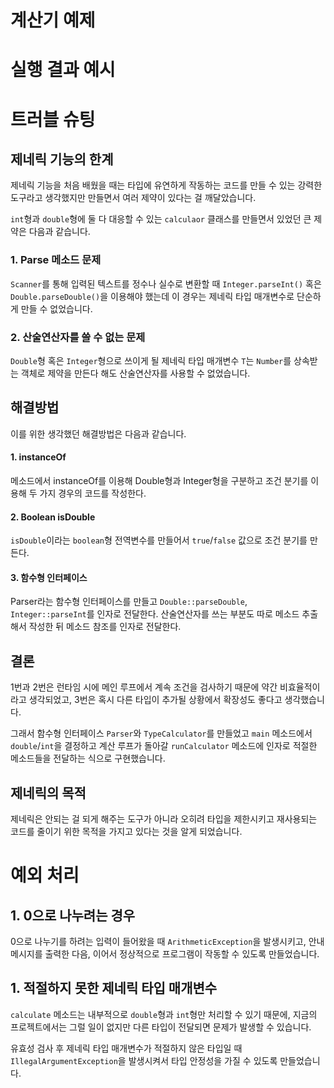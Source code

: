 
# 계산기 예제


# 실행 결과 예시
 

# 트러블 슈팅

## 제네릭 기능의 한계

제네릭 기능을 처음 배웠을 때는 타입에 유연하게 작동하는 코드를 만들 수 있는 강력한 도구라고 생각했지만 만들면서 여러 제약이 있다는 걸 깨달았습니다.

`int`형과 `double`형에 둘 다 대응할 수 있는 `calculaor` 클래스를 만들면서 있었던 큰 제약은 다음과 같습니다.

### 1. Parse 메소드 문제
`Scanner`를 통해 입력된 텍스트를 정수나 실수로 변환할 때 `Integer.parseInt()` 혹은 `Double.parseDouble()`을 이용해야 했는데 이 경우는 제네릭 타입 매개변수로 단순하게 만들 수 없었습니다.
### 2. 산술연산자를 쓸 수 없는 문제
`Double`형 혹은 `Integer`형으로 쓰이게 될 제네릭 타입 매개변수 `T`는 `Number`를 상속받는 객체로 제약을 만든다 해도 산술연산자를 사용할 수 없었습니다.

## 해결방법
이를 위한 생각했던 해결방법은 다음과 같습니다.

#### 1. instanceOf
메소드에서 instanceOf를 이용해 Double형과 Integer형을 구분하고 조건 분기를 이용해 두 가지 경우의 코드를 작성한다.
#### 2. Boolean isDouble
`isDouble`이라는 `boolean`형 전역변수를 만들어서 `true`/`false` 값으로 조건 분기를 만든다.
#### 3. 함수형 인터페이스
Parser라는 함수형 인터페이스를 만들고 `Double::parseDouble`, `Integer::parseInt`를 인자로 전달한다. 산술연산자를 쓰는 부분도 따로 메소드 추출해서 작성한 뒤 메소드 참조를 인자로 전달한다.

## 결론

1번과 2번은 런타임 시에 메인 루프에서 계속 조건을 검사하기 때문에 약간 비효율적이라고 생각되었고,
3번은 혹시 다른 타입이 추가될 상황에서 확장성도 좋다고 생각했습니다.

그래서 함수형 인터페이스 `Parser`와 `TypeCalculator`를 만들었고 `main` 메소드에서 `double`/`int`을 결정하고 계산 루프가 돌아갈 `runCalculator` 메소드에 인자로 적절한 메소드들을 전달하는 식으로 구현했습니다.

## 제네릭의 목적
제네릭은 안되는 걸 되게 해주는 도구가 아니라 오히려 타입을 제한시키고 재사용되는 코드를 줄이기 위한 목적을 가지고 있다는 것을 알게 되었습니다.



# 예외 처리

## 1. 0으로 나누려는 경우
0으로 나누기를 하려는 입력이 들어왔을 때 `ArithmeticException`을 발생시키고, 안내 메시지를 출력한 다음, 이어서 정상적으로 프로그램이 작동할 수 있도록 만들었습니다.

## 1. 적절하지 못한 제네릭 타입 매개변수
`calculate` 메소드는 내부적으로 `double`형과 `int`형만 처리할 수 있기 때문에, 지금의 프로젝트에서는 그럴 일이 없지만 다른 타입이 전달되면 문제가 발생할 수 있습니다.

유효성 검사 후 제네릭 타입 매개변수가 적절하지 않은 타입일 때 `IllegalArgumentException`을 발생시켜서 타입 안정성을 가질 수 있도록 만들었습니다.
